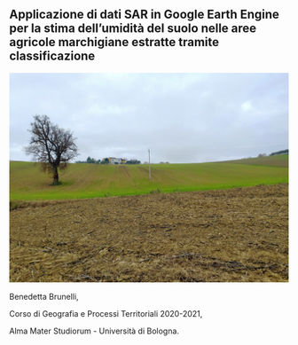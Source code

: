 ## Applicazione di dati SAR in Google Earth Engine per la stima dell’umidità del suolo nelle aree agricole marchigiane estratte tramite classificazione


![image](https://github.com/benedettabb/agricolture-moisture-Marche/blob/f7cf75604f8a211d90f73f504ae89c8090657450/MARCHE/img.jpg)

Benedetta Brunelli, 

Corso di Geografia e Processi Territoriali 2020-2021, 

Alma Mater Studiorum - Università di Bologna.
